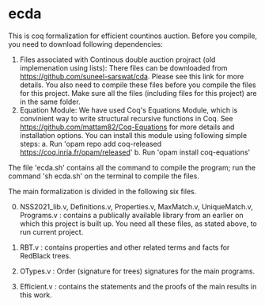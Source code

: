 # ecda
This is coq formalization for efficient countinos auction. 
Before you compile, you need to download following dependencies:
1. Files associated with Continous double auction projract (old implemenation using lists):
There files can be downloaded from https://github.com/suneel-sarswat/cda. Please see this link for more details. You also need to compile these files before you compile the files for this project. Make sure all the files (including files for this project) are in the same folder.
2. Equation Module:
We have used Coq's Equations Module, which is convinient way to write structural recursive functions in Coq. See https://github.com/mattam82/Coq-Equations for more details and installation options. You can install this module using following simple steps:
 a. Run 'opam repo add coq-released https://coq.inria.fr/opam/released'
 b. Run 'opam install coq-equations'


The file 'ecda.sh' contains all the command to compile the program; run the command 'sh ecda.sh' on the terminal to compile the files.

The main formalization is divided in the following six files.

0. NSS2021_lib.v, Definitions.v, Properties.v, MaxMatch.v, UniqueMatch.v, Programs.v : contains a publically available library from an earlier on which this project is built up. You need all these files, as stated above, to run current project. 

1. RBT.v : contains properties and other related terms and facts for RedBlack trees.
 
2. OTypes.v : Order (signature for trees) signatures for the main programs.

3. Efficient.v : contains the statements and the proofs of the main results in this work. 
